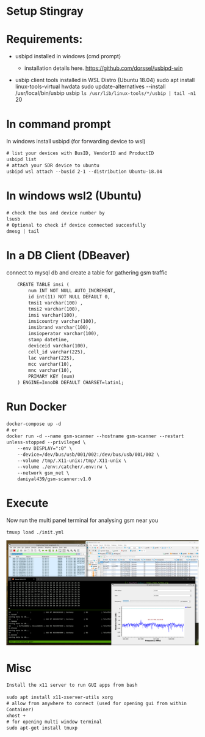 # Setup Stingray

# Requirements:

- usbipd installed in windows (cmd prompt)
    - installation details here. https://github.com/dorssel/usbipd-win

- usbip client tools installed in WSL Distro (Ubuntu 18.04)
    sudo apt install linux-tools-virtual hwdata
    sudo update-alternatives --install /usr/local/bin/usbip usbip `ls /usr/lib/linux-tools/*/usbip | tail -n1` 20


# In command prompt
In windows install usbipd (for forwarding device to wsl)
    
    # list your devices with BusID, VendorID and ProductID
    usbipd list
    # attach your SDR device to ubuntu  
    usbipd wsl attach --busid 2-1 --distribution Ubuntu-18.04

# In windows wsl2 (Ubuntu)

    # check the bus and device number by 
    lsusb
    # Optional to check if device connected succesfully 
    dmesg | tail

# In a DB Client (DBeaver)

connect to mysql db and create a table for gathering gsm traffic

        CREATE TABLE imsi (
            num INT NOT NULL AUTO_INCREMENT,
            id int(11) NOT NULL DEFAULT 0,
            tmsi1 varchar(100) ,
            tmsi2 varchar(100),
            imsi varchar(100),
            imsicountry varchar(100),
            imsibrand varchar(100),
            imsioperator varchar(100),
            stamp datetime,
            deviceid varchar(100),
            cell_id varchar(225),
            lac varchar(225),
            mcc varchar(10),
            mnc varchar(10),
            PRIMARY KEY (num)
        ) ENGINE=InnoDB DEFAULT CHARSET=latin1;

# Run Docker

    docker-compose up -d
    # or
    docker run -d --name gsm-scanner --hostname gsm-scanner --restart unless-stopped --privileged \
        --env DISPLAY=":0" \
        --device=/dev/bus/usb/001/002:/dev/bus/usb/001/002 \
        --volume /tmp/.X11-unix:/tmp/.X11-unix \
        --volume ./env:/catcher/.env:rw \
        --network gsm_net \
        daniyal439/gsm-scanner:v1.0


# Execute
Now run the multi panel terminal for analysing gsm near you

    tmuxp load ./init.yml

![gsm scanner](./docs/live.png)

# Misc 
    Install the x11 server to run GUI apps from bash

    sudo apt install x11-xserver-utils xorg
    # allow from anywhere to connect (used for opening gui from within Container)
    xhost +    
    # for opening multi window terminal 
    sudo apt-get install tmuxp

